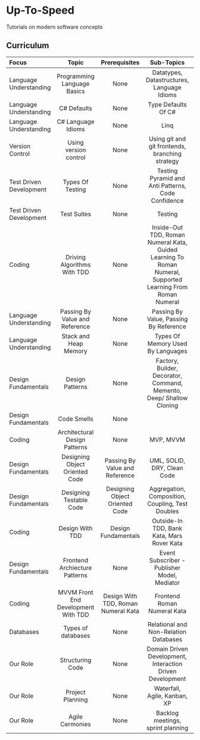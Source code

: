 # Up-To-Speed

Tutorials on modern software concepts

## Curriculum

Focus | Topic | Prerequisites | Sub-Topics | Approach
:-- | :--: | :--: | :--: | :--:
Language Understanding | Programming Language Basics | None | Datatypes, Datastructures, Language Idioms | Theory
Language Understanding | C# Defaults | None | Type Defaults Of C# | Practical
Language Understanding | C# Language Idioms | None | Linq | Practical
Version Control | Using version control | None | Using git and git frontends, branching strategy | Hybrid
Test Driven Development | Types Of Testing | None | Testing Pyramid and Anti Patterns, Code Confidence | Hybrid
Test Driven Development | Test Suites | None | Testing | Hybrid
Coding | Driving Algorithms With TDD | None | Inside-Out TDD, Roman Numeral Kata, Guided Learning To Roman Numeral, Supported Learning From Roman Numeral | Practical
Language Understanding | Passing By Value and Reference | None | Passing By Value, Passing By Reference | Hybrid
Language Understanding | Stack and Heap Memory | None | Types Of Memory Used By Languages | Theory
Design Fundamentals | Design Patterns | None | Factory, Builder, Decorator, Command, Memento, Deep/ Shallow Cloning | Hybrid
Design Fundamentals | Code Smells | None | | Hybrid
Coding | Architectural Design Patterns | None | MVP, MVVM | Hybrid
Design Fundamentals | Designing Object Oriented Code | Passing By Value and Reference | UML, SOLID, DRY, Clean Code | Theory
Design Fundamentals | Designing Testable Code | Designing Object Oriented Code | Aggregation, Composition, Coupling, Test Doubles | Theory
Coding | Design With TDD | Design Fundamentals | Outside-In TDD, Bank Kata, Mars Rover Kata | Practical
Design Fundamentals | Frontend Archiecture Patterns | None | Event Subscriber - Publisher Model, Mediator | Theory
Coding | MVVM Front End Development With TDD | Design With TDD, Roman Numeral Kata | Frontend Roman Numeral Kata | Practical
Databases | Types of databases | None | Relational and Non-Relation Databases | Hybrid
Our Role | Structuring Code | None | Domain Driven Development, Interaction Driven Development | Theory
Our Role | Project Planning | None | Waterfall, Agile, Kanban, XP | Hybrid
Our Role | Agile Cermonies | None | Backlog meetings, sprint planning | Hybrid
